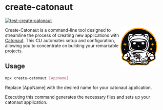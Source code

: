 # create-catonaut

[![test-create-catonaut](https://github.com/AminoffZ/create-catonaut/actions/workflows/create-catonaut-test.yml/badge.svg)](https://github.com/AminoffZ/create-catonaut/actions/workflows/create-catonaut-test.yml)



<img src="https://github.com/AminoffZ/catonaut/blob/main/public/assets/images/icon128.png?raw=true" align="right" width="128" height="128" title="catonaut">

Create-Catonaut is a command-line tool designed to streamline the process of creating new applications with [Catonaut](https://github.com/AminoffZ/catonaut). This CLI automates setup and configuration, allowing you to concentrate on building your remarkable projects.

## Usage

```bash
npx create-catonaut [AppName]
```

Replace [AppName] with the desired name for your catonaut application.

Executing this command generates the necessary files and sets up your catonaut application.
